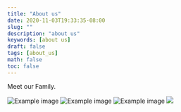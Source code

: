 ```yaml
---
title: "About us"
date: 2020-11-03T19:33:35-08:00 
slug: ""
description: "about us"
keywords: [about us]
draft: false
tags: [about_us]
math: false
toc: false
---
```


Meet our Family. 


![Example image](/images/bauherren_henrik.jpg)
![Example image](/images/bauherren_regina.jpg)
![Example image](/images/bauherren_charlotte.jpg)
<a href="/images/bauherren_adrian.jpg" target="_blank"><img src="/images/bauherren_adrian.jpg"></a>